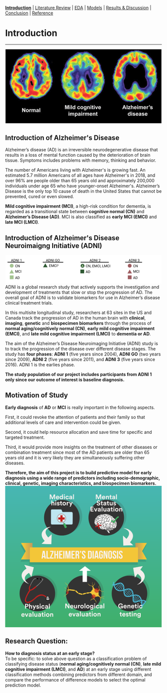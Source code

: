 [**Introduction**](https://mal5482.github.io/ADNI-Alzheimer-Project/index)   \|   [Literature Review](https://mal5482.github.io/ADNI-Alzheimer-Project/Review)   \|   [EDA](https://mal5482.github.io/ADNI-Alzheimer-Project/EDA)   \|   [Models](https://mal5482.github.io/ADNI-Alzheimer-Project/Models)       \|   [Results & Discussion](https://mal5482.github.io/ADNI-Alzheimer-Project/Summary)   \|   [Conclusion](https://mal5482.github.io/ADNI-Alzheimer-Project/Conclusion)   \|   [Reference](https://mal5482.github.io/ADNI-Alzheimer-Project/Reference)

# Introduction
---

![picture](/images/Picture3.png)
## Introduction of Alzheimer's Disease
Alzheimer’s disease (AD) is an irreversible neurodegenerative disease that results in a loss of mental function caused by the deterioration of brain tissue. Symptoms includes problems with memory, thinking and behavior.

The number of Americans living with Alzheimer's is growing fast. An estimated 5.7 million Americans of all ages have Alzheimer's in 2018, and over 96% are people older than 65 years old and approximately 200,000 individuals under age 65 who have younger-onset Alzheimer's. Alzheimer’s Disease is the only top 10 cause of death in the United States that cannot be prevented, cured or even slowed.

**Mild cognitive impairment (MCI)**, a high-risk condition for dementia, is regarded as a transitional state between **cognitive normal (CN)** and **Alzheimer’s Disease (AD)**. MCI is also classified as **early MCI (EMCI)** and **late MCI (LMCI)**. 


## Introduction of Alzheimer's Disease Neuroimaigng Initiative (ADNI) 
![picture](/images/adni.png)
ADNI is a global research study that actively supports the investigation and development of treatments that slow or stop the progression of AD. The overall goal of ADNI is to validate biomarkers for use in Alzheimer’s disease clinical treatment trials.

In this multisite longitudinal study, researchers at 63 sites in the US and Canada track the progression of AD in the human brain with **clinical**, **imaging**, **genetic** and **biospecimen biomarkers** through the process of **normal aging/cognitively normal (CN)**, **early mild cognitive impairment (EMCI)**, and **late mild cognitive impairment (LMCI)** to **dementia or AD**. 

The aim of the Alzheimer’s Disease Neuroimaging Initiative (ADNI) study is to track the progression of the disease over different disease stages. The study has **four phases**: **ADNI 1** (five years since 2004), **ADNI GO** (two years since 2009), **ADNI 2** (five years since 2011), and **ADNI 3** (five years since 2016). ADNI 1 is the earlies phase.

**The study population of our project includes participants from ADNI 1 only since our outcome of interest is baseline diagnosis.**

## Motivation of Study 
**Early diagnosis** of **AD** or **MCI** is really important in the following aspects. 

First, it could revoke the attention of patients and their family so that additional levels of care and intervention could be given. 

Second, it could help  resource allocation and save time for specific and targeted treatment.

Third, it would provide more insights on the treatment of other diseases or combination treatment since most of the AD patients are older than 65 years old and it is very likely they are simultaneously suffering other diseases.

**Therefore, the aim of this project is to build predictive model for early diagnosis using a wide range of predictors including socio-demographic, clinical, genetic, imaging characteristics, and biospecimen biomarkers.**
![picture](/images/AD.png)

## Research Question:
**How to diagnosis status at an early stage?**<br>
To be specific: to solve above question as a classification problem of classifying disease status (**normal aging/cognitively normal (CN)**, **late mild cognitive impairment (LMCI)**, and **AD**) at an early stage using different classification methods combining predictors from different domain, and compare the performance of difference models to select the optimal prediction model. 
